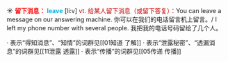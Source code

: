 ☀ <font color="red">**留下消息：**</font>
<font color="sky blue">**leave**</font> [li:v] 
<font color="#c00000">vt. 给某人留下消息（或留下答复）：</font>You can leave a message on our answering machine. 你可以在我们的电话留言机上留言。/ I left my phone number with several people. 我把我的电话号码留给了几个人。

· 表示“得知消息”、“知情”的词群见[[01知道 了解]]
· 表示“泄露秘密”、“透漏消息”的词群见[[11泄露 透露]]
· 表示“传播”的词群见[[05传递 传播]]
